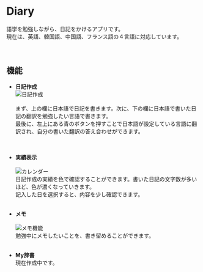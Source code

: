 # Diary
語学を勉強しながら、日記をかけるアプリです。<br>
現在は、英語、韓国語、中国語、フランス語の４言語に対応しています。<br>
<br>
<br>

## 機能
- **日記作成**<br>
  ![日記作成](https://user-images.githubusercontent.com/63504907/127768863-ba9ace9c-8799-4faa-b640-00d83ee6d7a0.png)<br>
  <br>
  まず、上の欄に日本語で日記を書きます。次に、下の欄に日本語で書いた日記の翻訳を勉強したい言語で書きます。<br>
  最後に、左上にある青のボタンを押すことで日本語が設定している言語に翻訳され、自分の書いた翻訳の答え合わせができます。<br>
  <br>
  <br>
  
- **実績表示**<br>
  <br>
  ![カレンダー](https://user-images.githubusercontent.com/63504907/127769461-472db6bc-c730-4caa-aebb-160b8914d9b4.png)<br>
  日記作成の実績を色で確認することができます。書いた日記の文字数が多いほど、色が濃くなっていきます。<br>
  記入した日を選択すると、内容を少し確認できます。<br>
  <br>
  
- **メモ**<br>
  <br>
  ![メモ機能](https://user-images.githubusercontent.com/63504907/127769293-c2293b81-ab97-410b-87de-e7e44bce2f15.png)<br>
  勉強中にメモしたいことを、書き留めることができます。<br>
  <br>
  
- **My辞書**<br>
  現在作成中です。
